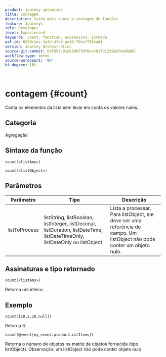 ```yaml
---
product: journey optimizer
title: contagem
description: Saiba mais sobre a contagem de funções
feature: Journeys
role: Developer
level: Experienced
keywords: count, function, expression, jornada
exl-id: 6980c1ec-3afd-4fc9-ae10-76bcf7364a04
version: Journey Orchestration
source-git-commit: bdf857c010854b7f0f6ce4817012398e74a068d5
workflow-type: tm+mt
source-wordcount: '90'
ht-degree: 10%

---
```


# contagem {#count}

Conta os elementos da lista sem levar em conta os valores nulos.

## Categoria

Agregação

## Sintaxe da função

`count(<listAny>)`

`count(<listObject>)`

## Parâmetros

| Parâmetro | Tipo | Descrição |
|-----------|------------------|------------------|
| listToProcess | listString, listBoolean, listInteger, listDecimal, listDuration, listDateTime, listDateTimeOnly, listDateOnly ou listObject | Lista a processar. Para listObject, ele deve ser uma referência de campo. Um listObject não pode conter um objeto nulo. |

## Assinaturas e tipo retornado

`count(<listAny>)`

Retorna um inteiro.

## Exemplo

`count([10,2,10,null])`

Retorna 3.

`count(@event{my_event.productListItems})`

Retorna o número de objetos na matriz de objetos fornecida (tipo listObject). Observação: um listObject não pode conter objeto nulo
